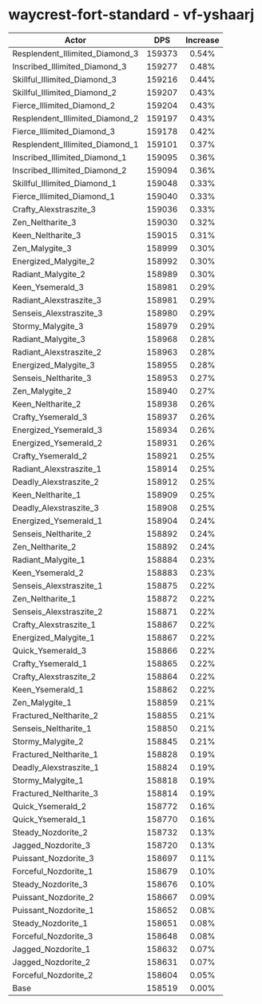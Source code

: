 # waycrest-fort-standard - vf-yshaarj
| Actor | DPS | Increase |
|---|:---:|:---:|
|Resplendent_Illimited_Diamond_3|159373|0.54%|
|Inscribed_Illimited_Diamond_3|159277|0.48%|
|Skillful_Illimited_Diamond_3|159216|0.44%|
|Skillful_Illimited_Diamond_2|159207|0.43%|
|Fierce_Illimited_Diamond_2|159204|0.43%|
|Resplendent_Illimited_Diamond_2|159197|0.43%|
|Fierce_Illimited_Diamond_3|159178|0.42%|
|Resplendent_Illimited_Diamond_1|159101|0.37%|
|Inscribed_Illimited_Diamond_1|159095|0.36%|
|Inscribed_Illimited_Diamond_2|159094|0.36%|
|Skillful_Illimited_Diamond_1|159048|0.33%|
|Fierce_Illimited_Diamond_1|159040|0.33%|
|Crafty_Alexstraszite_3|159036|0.33%|
|Zen_Neltharite_3|159030|0.32%|
|Keen_Neltharite_3|159015|0.31%|
|Zen_Malygite_3|158999|0.30%|
|Energized_Malygite_2|158992|0.30%|
|Radiant_Malygite_2|158989|0.30%|
|Keen_Ysemerald_3|158981|0.29%|
|Radiant_Alexstraszite_3|158981|0.29%|
|Senseis_Alexstraszite_3|158980|0.29%|
|Stormy_Malygite_3|158979|0.29%|
|Radiant_Malygite_3|158968|0.28%|
|Radiant_Alexstraszite_2|158963|0.28%|
|Energized_Malygite_3|158955|0.28%|
|Senseis_Neltharite_3|158953|0.27%|
|Zen_Malygite_2|158940|0.27%|
|Keen_Neltharite_2|158938|0.26%|
|Crafty_Ysemerald_3|158937|0.26%|
|Energized_Ysemerald_3|158934|0.26%|
|Energized_Ysemerald_2|158931|0.26%|
|Crafty_Ysemerald_2|158921|0.25%|
|Radiant_Alexstraszite_1|158914|0.25%|
|Deadly_Alexstraszite_2|158912|0.25%|
|Keen_Neltharite_1|158909|0.25%|
|Deadly_Alexstraszite_3|158908|0.25%|
|Energized_Ysemerald_1|158904|0.24%|
|Senseis_Neltharite_2|158892|0.24%|
|Zen_Neltharite_2|158892|0.24%|
|Radiant_Malygite_1|158884|0.23%|
|Keen_Ysemerald_2|158883|0.23%|
|Senseis_Alexstraszite_1|158875|0.22%|
|Zen_Neltharite_1|158872|0.22%|
|Senseis_Alexstraszite_2|158871|0.22%|
|Crafty_Alexstraszite_1|158867|0.22%|
|Energized_Malygite_1|158867|0.22%|
|Quick_Ysemerald_3|158866|0.22%|
|Crafty_Ysemerald_1|158865|0.22%|
|Crafty_Alexstraszite_2|158864|0.22%|
|Keen_Ysemerald_1|158862|0.22%|
|Zen_Malygite_1|158859|0.21%|
|Fractured_Neltharite_2|158855|0.21%|
|Senseis_Neltharite_1|158850|0.21%|
|Stormy_Malygite_2|158845|0.21%|
|Fractured_Neltharite_1|158828|0.19%|
|Deadly_Alexstraszite_1|158824|0.19%|
|Stormy_Malygite_1|158818|0.19%|
|Fractured_Neltharite_3|158814|0.19%|
|Quick_Ysemerald_2|158772|0.16%|
|Quick_Ysemerald_1|158770|0.16%|
|Steady_Nozdorite_2|158732|0.13%|
|Jagged_Nozdorite_3|158720|0.13%|
|Puissant_Nozdorite_3|158697|0.11%|
|Forceful_Nozdorite_1|158679|0.10%|
|Steady_Nozdorite_3|158676|0.10%|
|Puissant_Nozdorite_2|158667|0.09%|
|Puissant_Nozdorite_1|158652|0.08%|
|Steady_Nozdorite_1|158651|0.08%|
|Forceful_Nozdorite_3|158648|0.08%|
|Jagged_Nozdorite_1|158632|0.07%|
|Jagged_Nozdorite_2|158631|0.07%|
|Forceful_Nozdorite_2|158604|0.05%|
|Base|158519|0.00%|
